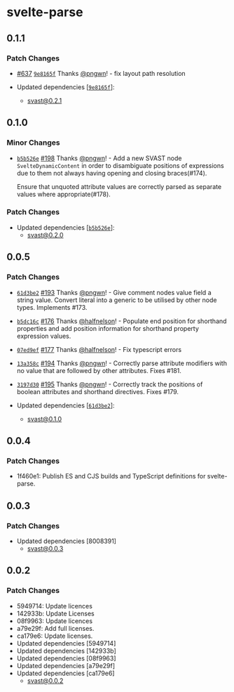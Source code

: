 # svelte-parse

## 0.1.1

### Patch Changes

- [#637](https://github.com/pngwn/MDsveX/pull/637) [`9e8165f`](https://github.com/pngwn/MDsveX/commit/9e8165f981f52ef0b05cbb93335a7ac664d9e50c) Thanks [@pngwn](https://github.com/pngwn)! - fix layout path resolution

- Updated dependencies [[`9e8165f`](https://github.com/pngwn/MDsveX/commit/9e8165f981f52ef0b05cbb93335a7ac664d9e50c)]:
  - svast@0.2.1

## 0.1.0

### Minor Changes

- [`b5b526e`](https://github.com/pngwn/MDsveX/commit/b5b526e1a1e112969e9ea1463eae82aab3c0fec2) [#198](https://github.com/pngwn/MDsveX/pull/198) Thanks [@pngwn](https://github.com/pngwn)! - Add a new SVAST node `SvelteDynamicContent` in order to disambiguate positions of expressions due to them not always having opening and closing braces(#174).

  Ensure that unquoted attribute values are correctly parsed as separate values where appropriate(#178).

### Patch Changes

- Updated dependencies [[`b5b526e`](https://github.com/pngwn/MDsveX/commit/b5b526e1a1e112969e9ea1463eae82aab3c0fec2)]:
  - svast@0.2.0

## 0.0.5

### Patch Changes

- [`61d3be2`](https://github.com/pngwn/MDsveX/commit/61d3be2606c01efb2a786d53eef381a005beced1) [#193](https://github.com/pngwn/MDsveX/pull/193) Thanks [@pngwn](https://github.com/pngwn)! - Give comment nodes value field a string value. Convert literal into a generic to be utilised by other node types. Implements #173.

* [`b5dc16c`](https://github.com/pngwn/MDsveX/commit/b5dc16c503cd08474fefaff91a0e1dbd5a339ba3) [#176](https://github.com/pngwn/MDsveX/pull/176) Thanks [@halfnelson](https://github.com/halfnelson)! - Populate end position for shorthand properties and add position information for shorthand property expression values.

- [`07ed9ef`](https://github.com/pngwn/MDsveX/commit/07ed9ef28171f0847e92b629cb8e4436db1bb7f2) [#177](https://github.com/pngwn/MDsveX/pull/177) Thanks [@halfnelson](https://github.com/halfnelson)! - Fix typescript errors

* [`13a358c`](https://github.com/pngwn/MDsveX/commit/13a358ce6fb635b9df05f35848710aefff89dbf4) [#194](https://github.com/pngwn/MDsveX/pull/194) Thanks [@pngwn](https://github.com/pngwn)! - Correctly parse attribute modifiers with no value that are followed by other attributes. Fixes #181.

- [`3197d30`](https://github.com/pngwn/MDsveX/commit/3197d30632f2db8c3a9935c44ff81ed72decbd6e) [#195](https://github.com/pngwn/MDsveX/pull/195) Thanks [@pngwn](https://github.com/pngwn)! - Correctly track the positions of boolean attributes and shorthand directives. Fixes #179.

- Updated dependencies [[`61d3be2`](https://github.com/pngwn/MDsveX/commit/61d3be2606c01efb2a786d53eef381a005beced1)]:
  - svast@0.1.0

## 0.0.4

### Patch Changes

- 1f460e1: Publish ES and CJS builds and TypeScript definitions for svelte-parse.

## 0.0.3

### Patch Changes

- Updated dependencies [8008391]
  - svast@0.0.3

## 0.0.2

### Patch Changes

- 5949714: Update licences
- 142933b: Update Licenses
- 08f9963: Update licences
- a79e29f: Add full licenses.
- ca179e6: Update licenses.
- Updated dependencies [5949714]
- Updated dependencies [142933b]
- Updated dependencies [08f9963]
- Updated dependencies [a79e29f]
- Updated dependencies [ca179e6]
  - svast@0.0.2
